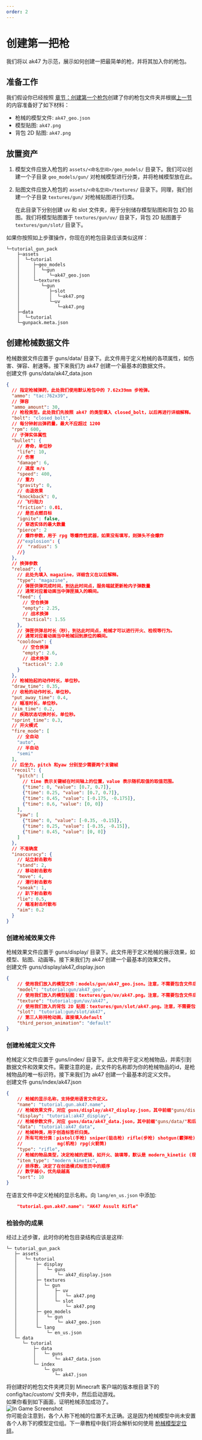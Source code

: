 ```yaml
---
order: 2
---
```

# 创建第一把枪
我们将以 ak47 为示范，展示如何创建一把最简单的枪，并将其加入你的枪包。

## 准备工作
我们假设你已经按照 [章节：创建第一个枪包](../02_first_pack )创建了你的枪包文件夹并根据[上一节](./01_simple_gun)的内容准备好了如下材料：
- 枪械的模型文件: `ak47_geo.json`
- 模型贴图: `ak47.png`
- 背包 2D 贴图: `ak47.png`

## 放置资产
1. 模型文件应放入枪包的 `assets/<命名空间>/geo_models/` 目录下。我们可以创建一个子目录 `geo_models/gun/` 对枪械模型进行分类，并将枪械模型放在此。
2. 贴图文件应放入枪包的 `assets/<命名空间>/textures/` 目录下。同理，我们创建一个子目录 `textures/gun/` 对枪械贴图进行归类。  

   在此目录下分别创建 uv 和 slot 文件夹，用于分别储存模型贴图和背包 2D 贴图。我们将模型贴图置于 `textures/gun/uv/` 目录下，背包 2D 贴图置于 `textures/gun/slot/` 目录下。

如果你按照如上步骤操作，你现在的枪包目录应该类似这样：
```
└─tutorial_gun_pack
    ├─assets
    │  └─tutorial
    │     ├─geo_models
    │     │  └─gun
    │     │     └─ak47_geo.json
    │     └─textures
    │        └─gun
    │           ├─slot
    │           │  └─ak47.png
    │           └─uv
    │              └─ak47.png
    ├─data
    │  └─tutorial
    └─gunpack.meta.json
```

## 创建枪械数据文件
枪械数据文件应置于 guns/data/ 目录下。此文件用于定义枪械的各项属性，如伤害、弹容、射速等。接下来我们为 ak47 创建一个最基本的数据文件。   
创建文件 guns/data/ak47_data.json
```json
{
  // 指定枪械弹药，此处我们使用默认枪包中的 7.62x39mm 步枪弹。
  "ammo": "tac:762x39",
  // 弹容
  "ammo_amount": 30,
  // 枪栓类型。此处我们先按照 ak47 的类型填入 closed_bolt，以后再进行详细解释。
  "bolt": "closed_bolt",
  // 每分钟射出弹药量，最大不应超过 1200
  "rpm": 600,
  // 子弹实体属性
  "bullet": {
    // 寿命，单位秒
    "life": 10,
    // 伤害
    "damage": 6,
    // 速度 m/s
    "speed": 400,
    // 重力
    "gravity": 0,
    // 击退效果
    "knockback": 0,
    // 飞行阻力
    "friction": 0.01,
    // 是否点燃目标
    "ignite": false,
    // 穿透实体的最大数量
    "pierce": 2
    // 爆炸参数，用于 rpg 等爆炸性武器，如果没有填写，则弹头不会爆炸
    //"explosion": {
    //  "radius": 5
    //}
  },
  // 换弹参数
  "reload": {
    // 此处先填入 magazine，详细含义在以后解释。
    "type": "magazine",
    // 弹匣供弹完成时间，到达此时间点，服务端就更新枪内子弹数量
    // 通常对应着动画当中弹匣插入的瞬间。
    "feed": {
      // 空仓换弹
      "empty": 2.25,
      // 战术换弹
      "tactical": 1.55
    },
    // 弹匣供弹总时长（秒），到达此时间点，枪械才可以进行开火、检视等行为。
    // 通常对应着动画当中枪械回到原位的瞬间。
    "cooldown": {
      // 空仓换弹
      "empty": 2.6,
      // 战术换弹
      "tactical": 2.0
    }
  },
  // 枪械抬起的动作时长，单位秒。
  "draw_time": 0.35,
  // 收枪的动作时长，单位秒。
  "put_away_time": 0.4,
  // 瞄准时长，单位秒。
  "aim_time": 0.2,
  // 疾跑状态切换时长，单位秒。
  "sprint_time": 0.3,
  // 开火模式
  "fire_mode": [
    // 全自动
    "auto",
    // 半自动
    "semi"
  ],
  // 后坐力，pitch 和yaw 分别至少需要两个关键帧
  "recoil": {
    "pitch": [
      // time 表示关键帧在时间轴上的位置，value 表示随机取值的取值范围。
      {"time": 0, "value": [0.7, 0.7]},
      {"time": 0.25, "value": [0.7, 0.7]},
      {"time": 0.45, "value": [-0.175, -0.175]},
      {"time": 0.6, "value": [0, 0]}
    ],
    "yaw": [
      {"time": 0, "value": [-0.35, -0.15]},
      {"time": 0.25, "value": [-0.35, -0.15]},
      {"time": 0.45, "value": [0, 0]}
    ]
  },
  // 不准确度
  "inaccuracy": {
    // 站立射击散布
    "stand": 2,
    // 移动射击散布
    "move": 4,
    // 潜行射击散布
    "sneak": 1,
    // 趴下射击散布
    "lie": 0.5,
    // 瞄准射击时散布
    "aim": 0.2
  }
}
```
### 创建枪械效果文件
枪械效果文件应置于 guns/display/ 目录下。此文件用于定义枪械的展示效果，如模型、贴图、动画等。接下来我们为 ak47 创建一个最基本的效果文件。   
创建文件 guns/display/ak47_display.json
```json
{
    // 使用我们放入的模型文件：models/gun/ak47_geo.json。注意，不需要包含文件后缀，也不要包含开头的 "models/"。
    "model": "tutorial:gun/ak47_geo",
    // 使用我们放入的模型贴图：textures/gun/uv/ak47.png。注意，不需要包含文件后缀，也不要包含开头的 "textures/"。
    "texture": "tutorial:gun/uv/ak47",
    // 使用我们放入的背包 2D 贴图：textures/gun/slot/ak47.png。注意，不需要包含文件后缀，也不要包含开头的 "textures/"。
    "slot": "tutorial:gun/slot/ak47",
    // 第三人称持枪动画，直接填入default
    "third_person_animation": "default"
}
```
### 创建枪械定义文件
枪械定义文件应置于 guns/index/ 目录下。此文件用于定义枪械物品，并索引到数据文件和效果文件。需要注意的是，此文件的名称即为你的枪械物品的id，是枪械物品的唯一标识符。接下来我们为 ak47 创建一个最基本的定义文件。   
创建文件 guns/index/ak47.json
```json
{
    // 枪械的显示名称，支持使用语言文件定义。
    "name": "tutorial.gun.ak47.name",
    // 枪械效果文件，对应 guns/display/ak47_display.json，其中前缀"guns/display/"和后缀".json"不需要包含。
    "display": "tutorial:ak47_display",
    // 枪械参数文件，对应 guns/data/ak47_data.json，其中前缀"guns/data/"和后缀".json"不需要包含。
    "data": "tutorial:ak47_data",
    // 枪械种类，用于创造标签栏归类。
    // 所有可用分类：pistol(手枪) sniper(狙击枪) rifle(步枪) shotgun(霰弹枪) smg(冲锋枪) 
    //             mg(机枪) rpg(火箭筒)
    "type": "rifle",
    // 枪械的物品类型，决定枪械的逻辑，如开火、装填等，默认是 modern_kinetic (现代动能枪械)
    "item_type": "modern_kinetic",
    // 排序数，决定了在创造模式标签页中的顺序
    // 数字越小，优先级越高
    "sort": 10
}
```
在语言文件中定义枪械的显示名称。向 `lang/en_us.json` 中添加:
``` json
    "tutorial.gun.ak47.name": "AK47 Assult Rifle"
```
### 检验你的成果
经过上述步骤，此时你的枪包目录结构应该是这样:
```
└─ tutorial_gun_pack
   ├─ assets
   │   └─ tutorial
   │       ├─ display
   │       │   └─ guns
   │       │       └─ ak47_display.json
   │       ├─ textures
   │       │  └─ gun
   │       │      ├─ uv
   │       │      │   └─ ak47.png
   │       │      └─ slot
   │       │          └─ ak47.png
   │       ├─ geo_models
   │       │   └─ gun
   │       │       └─ ak47_geo.json
   │       └─ lang
   │           └─ en_us.json
   └─ data
      └─ tutorial
          ├─ data
          │   └─ guns
          │       └─ ak47_data.json
          └─ index
              └─ guns
                  └─ ak47.json
```
将创建好的枪包文件夹拷贝到 Minecraft 客户端的版本根目录下的 config/tac/custom/ 文件夹中，然后启动游戏。   
如果你看到如下画面，证明枪械添加成功了。   
![In Game Screenshot](/gunpack/gun/in_game.png)    
你可能会注意到，各个人称下枪械的位置不太正确。这是因为枪械模型中尚未安置各个人称下的模型定位组。下一章教程中我们将会解析如何使用 [枪械模型定位组](./05_gun_position)。